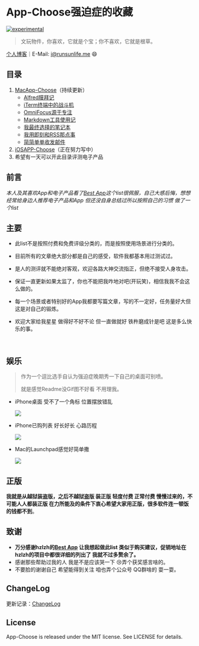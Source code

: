 # App-Choose强迫症的收藏

[![experimental](http://badges.github.io/stability-badges/dist/experimental.svg)](http://github.com/badges/stability-badges)

> 文玩物件，你喜欢，它就是个宝；你不喜欢，它就是根草。

[个人博客](http://runsunlife.me)｜E-Mail: <i@runsunlife.me> :smile:

## 目录

1. [MacApp-Choose](./MacApp-Choose.md)（持续更新）
   - [Alfred膜拜记](./MacApp-article/Alfred膜拜记.md)
   - [iTerm终端中的战斗机](./MacApp-article/iTerm终端中的战斗机.md)
   - [OmniFocus源于专注](./MacApp-article/Alfred膜拜记.md)
   - [Markdown工具使用记](./MacApp-article/Markdown工具使用记.md)
   - [我最终选择的笔记本](./MacApp-article/我最终选择的笔记本.md)
   - [我用即刻和RSS那点事](./MacApp-article/我用即刻和RSS那点事.md)
   - [简简单单收发邮件](./MacApp-article/简简单单收发邮件.md)
2. [iOSAPP-Choose](./iOSApp-Choose.md)（正在努力写中）
3. 希望有一天可以开此目录评测电子产品

## 前言

*本人及其喜欢App和电子产品看了[Best App](https://github.com/hzlzh/Best-App)这个list很佩服，自己大感后悔，想想经常给身边人推荐电子产品和App 但还没自身总结过所以按照自己的习惯 做了一个list*

## 主要

- 此list不是按照付费和免费评级分类的，而是按照使用场景进行分类的。

- 目前所有的文章绝大部分都是自己的感受，软件我都基本用过测试过。

- 是人的测评就不能绝对客观，欢迎各路大神交流指正，但绝不接受人身攻击。

- 保证一直更新如果太监了，你也不能把我咋地对吧(开玩笑)，相信我我不会这么做的。

- 每一个场景或者特别好的App我都要写篇文章，写的不一定好，任务量好大但这是对自己的锻炼。

- 欢迎大家给我星星 做得好不好不论 但一直做就好 铁杵磨成针是吧 这是多么快乐的事。

  ​

## 娱乐

>  作为一个逗比选手自认为强迫症晚期秀一下自己的桌面可别喷。
>
>  就是感觉Readme没Gif图不好看 不用理我。

- iPhone桌面 受不了一个角标 位置摆放错乱

  ![](https://github.com/runsunlife/App-Choose/raw/master/Source/APPiphone.gif)

- iPhone已购列表 好长好长 心路历程

  ![](https://github.com/runsunlife/App-Choose/raw/master/Source/APPs.gif)

- Mac的Launchpad感觉好简单撒

  ![](https://github.com/runsunlife/App-Choose/raw/master/Source/Launchpad.png)

## 正版

**我就是从越狱装盗版，之后不越狱盗版 装正版 轻度付费 正常付费 慢慢过来的，不可能人人都装正版 在力所能及的条件下衷心希望大家用正版，很多软件连一顿饭的钱都不到**。

## 致谢

- **万分感谢hzlzh的[Best App](https://github.com/hzlzh/Best-App) 让我想起做此list 类似于购买建议，促销地址在hzlzh的项目中都很详细的列出了 我就不过多赘余了。**
- 感谢那些帮助过我的人 我是不是应该哭一下 :cry:弄个获奖感言啥的。
- 不要脸的谢谢自己 希望能得到关注 咱也弄个公众号 QQ群啥的 耍一耍。

## ChangeLog

更新记录：[ChangeLog](./ChangeLog.md)

## License

App-Choose is released under the MIT license. See LICENSE for details.
